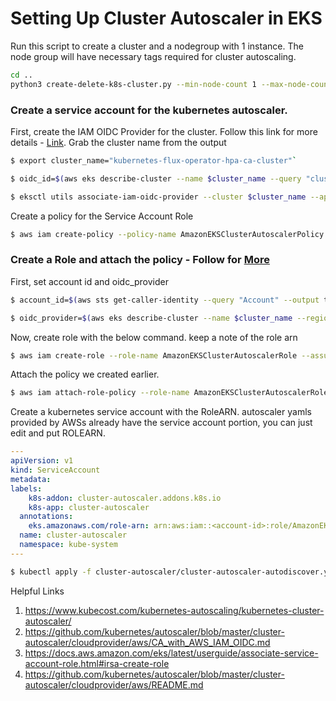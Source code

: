 # Setting Up Cluster Autoscaler in EKS
Run this script to create a cluster and a nodegroup with 1 instance. The node group will have necessary tags required for cluster autoscaling. 

```sh
cd ..
python3 create-delete-k8s-cluster.py --min-node-count 1 --max-node-count 3 --machine-type m5.large
```

### Create a service account for the kubernetes autoscaler. 

First, create the IAM OIDC Provider for the cluster. Follow this link for more details - [Link](https://docs.aws.amazon.com/eks/latest/userguide/enable-iam-roles-for-service-accounts.html). Grab the cluster name from the output

```bash
$ export cluster_name="kubernetes-flux-operator-hpa-ca-cluster"`

$ oidc_id=$(aws eks describe-cluster --name $cluster_name --query "cluster.identity.oidc.issuer" --output text | cut -d '/' -f 5)`

$ eksctl utils associate-iam-oidc-provider --cluster $cluster_name --approve`
```

Create a policy for the Service Account Role

```bash
$ aws iam create-policy --policy-name AmazonEKSClusterAutoscalerPolicy --policy-document file://AmazonEKSClusterAutoscalerPolicy.json`
```

### Create a Role and attach the policy - Follow for [More](https://docs.aws.amazon.com/eks/latest/userguide/associate-service-account-role.html#irsa-create-role)

First, set account id and oidc_provider
```bash
$ account_id=$(aws sts get-caller-identity --query "Account" --output text)`

$ oidc_provider=$(aws eks describe-cluster --name $cluster_name --region $AWS_REGION --query "cluster.identity.oidc.issuer" --output text | sed -e "s/^https:\/\///")
```

Now, create role with the below command. keep a note of the role arn
```bash
$ aws iam create-role --role-name AmazonEKSClusterAutoscalerRole --assume-role-policy-document file://trust-relationship.json --description "AWS Iam role for cluster autoscaler"`
```

Attach the policy we created earlier.
```bash
$ aws iam attach-role-policy --role-name AmazonEKSClusterAutoscalerRole --policy-arn=arn:aws:iam::$account_id:policy/AmazonEKSClusterAutoscalerPolicy`
```

Create a kubernetes service account with the RoleARN. autoscaler yamls provided by AWSs already have the service account portion, you can just edit and put ROLEARN.

```yaml
---
apiVersion: v1
kind: ServiceAccount
metadata:
labels:
    k8s-addon: cluster-autoscaler.addons.k8s.io
    k8s-app: cluster-autoscaler
  annotations: 
    eks.amazonaws.com/role-arn: arn:aws:iam::<account-id>:role/AmazonEKSClusterAutoscalerRole
  name: cluster-autoscaler
  namespace: kube-system
---
```

```bash
$ kubectl apply -f cluster-autoscaler/cluster-autoscaler-autodiscover.yaml`
```

Helpful Links
1. https://www.kubecost.com/kubernetes-autoscaling/kubernetes-cluster-autoscaler/
2. https://github.com/kubernetes/autoscaler/blob/master/cluster-autoscaler/cloudprovider/aws/CA_with_AWS_IAM_OIDC.md
3. https://docs.aws.amazon.com/eks/latest/userguide/associate-service-account-role.html#irsa-create-role
4. https://github.com/kubernetes/autoscaler/blob/master/cluster-autoscaler/cloudprovider/aws/README.md
